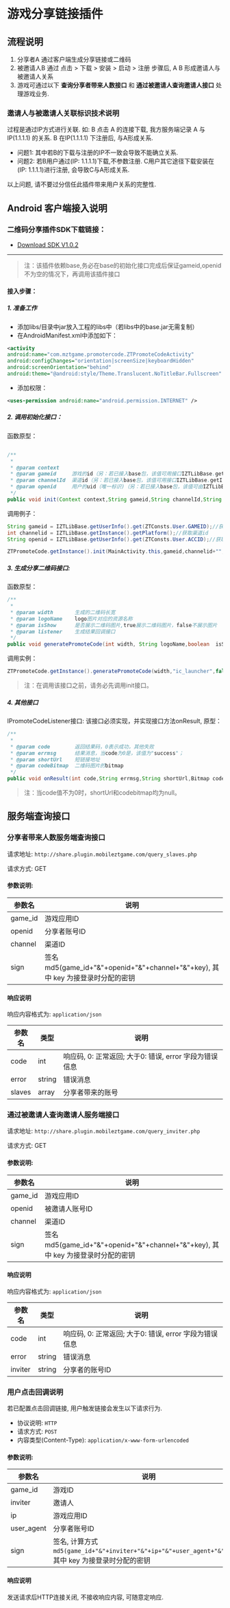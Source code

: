 游戏分享链接插件
==========================

## 流程说明

1. 分享者A 通过客户端生成分享链接或二维码
2. 被邀请人B 通过 点击 > 下载 > 安装 > 启动 > 注册 步骤后, A B 形成邀请人与被邀请人关系
3. 游戏可通过以下 **查询分享者带来人数接口** 和 **通过被邀请人查询邀请人接口** 处理游戏业务.

### 邀请人与被邀请人关联标识技术说明

过程是通过IP方式进行关联. 如:
B 点击 A 的连接下载, 我方服务端记录 A 与 IP(1.1.1.1) 的关系.
B 在IP(1.1.1.1) 下注册后, 与A形成关系.

* 问题1: 其中若B的下载与注册的IP不一致会导致不能确立关系.
* 问题2: 若B用户通过(IP: 1.1.1.1)下载,不参数注册. C用户其它途径下载安装在(IP: 1.1.1.1)进行注册, 会导致C与A形成关系.

以上问题, 请不要过分信任此插件带来用户关系的完整性. 


## Android 客户端接入说明

### 二维码分享插件SDK下载链接：

- [Download SDK V1.0.2](http://docs.mztgame.com/files/Android/plugin/ztpromotecode_v1.0.2.zip)

---------------------------------------------------------------------------------------------------------

> 注：该插件依赖base,务必在base的初始化接口完成后保证gameid,openid不为空的情况下，再调用该插件接口


#### 接入步骤：

##### 1. 准备工作

- 添加libs/目录中jar放入工程的libs中（若libs中的base.jar无需复制）  
- 在AndroidManifest.xml中添加如下：

~~~xml
<activity
android:name="com.mztgame.promotercode.ZTPromoteCodeActivity"
android:configChanges="orientation|screenSize|keyboardHidden"
android:screenOrientation="behind"
android:theme="@android:style/Theme.Translucent.NoTitleBar.Fullscreen" />
~~~

- 添加权限：

~~~xml
<uses-permission android:name="android.permission.INTERNET" />
~~~

##### 2. 调用初始化接口：

函数原型：  


~~~java

/**
 * 
 * @param context    
 * @param gameid     游戏的id（另：若已接入base包，该值可用接口IZTLibBase.getUserInfo().get(ZTConsts.User.GAMEID)获取)
 * @param channelId  渠道id（另：若已接入base包，该值可用接口IZTLibBase.getInstance().getPlatform()获取）
 * @param openid     用户的uid（唯一标识)（另：若已接入base包，该值可由IZTLibBase.getUserInfo().get(ZTConsts.User.ACCID)接口获取）
 */
public void init(Context context,String gameid,String channelId,String openid)
~~~
	
调用例子：

~~~java
String gameid = IZTLibBase.getUserInfo().get(ZTConsts.User.GAMEID);//获取gameid
int channelid = IZTLibBase.getInstance().getPlatform();//获取渠道id
String openid = IZTLibBase.getUserInfo().get(ZTConsts.User.ACCID);//获取openid

ZTPromoteCode.getInstance().init(MainActivity.this,gameid,channelid+"",openid);
~~~

##### 3. 生成分享二维码接口:

函数原型：

~~~java
/**
 * 
 * @param width       生成的二维码长宽
 * @param logoName    logo图片对应的资源名称
 * @param isShow      是否展示二维码图片,true展示二维码图片，false不展示图片
 * @param listener    生成结果回调接口
 */
public void generatePromoteCode(int width, String logoName,boolean  isShow,IPromoteCodeListener listener)
~~~

调用实例：

~~~java
ZTPromoteCode.getInstance().generatePromoteCode(width,"ic_launcher",false,listener);
~~~

> 注：在调用该接口之前，请务必先调用init接口。


##### 4. 其他接口  

IPromoteCodeListener接口:
该接口必须实现，并实现接口方法onResult, 原型： 

~~~java
/**
 * 
 * @param code        返回结果码，0表示成功，其他失败
 * @param errmsg      结果消息，当code为0是，该值为"success"；
 * @param shortUrl    短链接地址
 * @param codeBitmap  二维码图片的bitmap
 */
public void onResult(int code,String errmsg,String shortUrl,Bitmap codeBitmap);
~~~

> 注：当code值不为0时，shortUrl和codebitmap均为null。

## 服务端查询接口

### 分享者带来人数服务端查询接口

请求地址: `http://share.plugin.mobileztgame.com/query_slaves.php` 

请求方式: GET

#### 参数说明:


| 参数名   | 说明          |
|---------|---------------|
| game_id | 游戏应用ID    |
| openid  | 分享者账号ID  |
| channel | 渠道ID        |
| sign    | 签名 md5(game_id+"&"+openid+"&"+channel+"&"+key), 其中 key 为接登录时分配的密钥 |


#### 响应说明

响应内容格式为: `application/json`

| 参数名  | 类型   | 说明          |
|---------|--------|---------------|
| code    | int    | 响应码, 0: 正常返回; 大于0: 错误, error 字段为错误信息  |
| error   | string | 错误消息           |
| slaves  | array  | 分享者带来的账号 |

### 通过被邀请人查询邀请人服务端接口

请求地址: `http://share.plugin.mobileztgame.com/query_inviter.php` 

请求方式: GET

#### 参数说明:

| 参数名   | 说明          |
|---------|---------------|
| game_id | 游戏应用ID    |
| openid  | 被邀请人账号ID  |
| channel | 渠道ID        |
| sign    | 签名 md5(game_id+"&"+openid+"&"+channel+"&"+key), 其中 key 为接登录时分配的密钥 |


#### 响应说明

响应内容格式为: `application/json`

| 参数名   | 类型   | 说明            |
|---------|--------|---------------|
| code    | int    | 响应码, 0: 正常返回; 大于0: 错误, error 字段为错误信息  |
| error   | string | 错误消息       |
| inviter | string | 分享者的账号ID |


### 用户点击回调说明

若已配置点击回调链接, 用户触发链接会发生以下请求行为.

* 协议说明: `HTTP`
* 请求方式: `POST`
* 内容类型(Content-Type): `application/x-www-form-urlencoded`

#### 参数说明:

| 参数名     | 说明          |
|------------|---------------|
| game_id    | 游戏ID        |
| inviter    | 邀请人        |
| ip         | 游戏应用ID    |
| user_agent | 分享者账号ID  |
| sign       | 签名, 计算方式 `md5(game_id+"&"+inviter+"&"+ip+"&"+user_agent+"&"+key)`, 其中 key 为接登录时分配的密钥 |


#### 响应说明

发送请求后HTTP连接关闭, 不接收响应内容, 可随意定响应.
